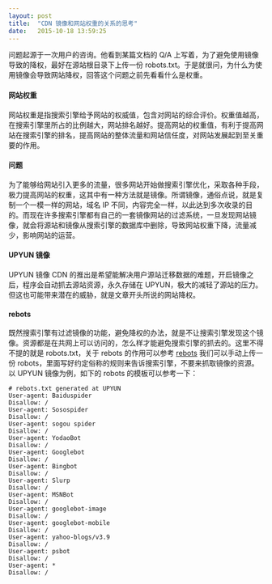 ```yaml
---
layout: post
title:  "CDN 镜像和网站权重的关系的思考"
date:   2015-10-18 13:59:25
---
```


问题起源于一次用户的咨询。他看到某篇文档的 Q/A 上写着，为了避免使用镜像导致的降权，最好在源站根目录下上传一份
robots.txt。于是就很问，为什么为使用镜像会导致网站降权，回答这个问题之前先看看什么是权重。

#### 网站权重
网站权重是指搜索引擎给予网站的权威值，包含对网站的综合评价。权重值越高，在搜索引擎里所占的比例越大，网站排名越好。提高网站的权重值，有利于提高网站在搜索引擎的排名，提高网站的整体流量和网站信任度，对网站发展起到至关重要的作用。

#### 问题
为了能够给网站引入更多的流量，很多网站开始做搜索引擎优化，采取各种手段，极力提高网站的权重，这其中有一种方法就是镜像。所谓镜像，通俗点说，就是复制一个一模一样的网站，域名 IP 不同，内容完全一样，以此达到多次收录的目的。而现在许多搜索引擎都有自己的一套镜像网站的过滤系统，一旦发现网站镜像，就会将源站和镜像从搜索引擎的数据库中删除，导致网站权重下降，流量减少，影响网站的运营。

#### UPYUN 镜像
UPYUN 镜像 CDN 的推出是希望能解决用户源站迁移数据的难题，开启镜像之后，程序会自动抓去源站资源，永久存储在
UPYUN，极大的减轻了源站的压力。但这也可能带来潜在的威胁，就是文章开头所说的网站降权。

#### rebots
既然搜索引擎有过滤镜像的功能，避免降权的办法，就是不让搜索引擎发现这个镜像。资源都是在共网上可以访问的，怎么样才能避免搜索引擎的抓去的。这里不得不提的就是 robots.txt，关于 rebots 的作用可以参考
[rebots](https://zh.wikipedia.org/wiki/Robots.txt) 我们可以手动上传一份 robots，里面写好约定俗称的规则来告诉搜索引擎，不要来抓取镜像的资源。以 UPYUN 镜像为例，如下的 robots 的模板可以参考一下：

```
# rebots.txt generated at UPYUN
User-agent: Baiduspider
Disallow: /
User-agent: Sosospider
Disallow: /
User-agent: sogou spider
Disallow: /
User-agent: YodaoBot
Disallow: /
User-agent: Googlebot
Disallow: /
User-agent: Bingbot
Disallow: /
User-agent: Slurp
Disallow: /
User-agent: MSNBot
Disallow: /
User-agent: googlebot-image
Disallow: /
User-agent: googlebot-mobile
Disallow: /
User-agent: yahoo-blogs/v3.9
Disallow: /
User-agent: psbot
Disallow: /
User-agent: *
Disallow: /
```
